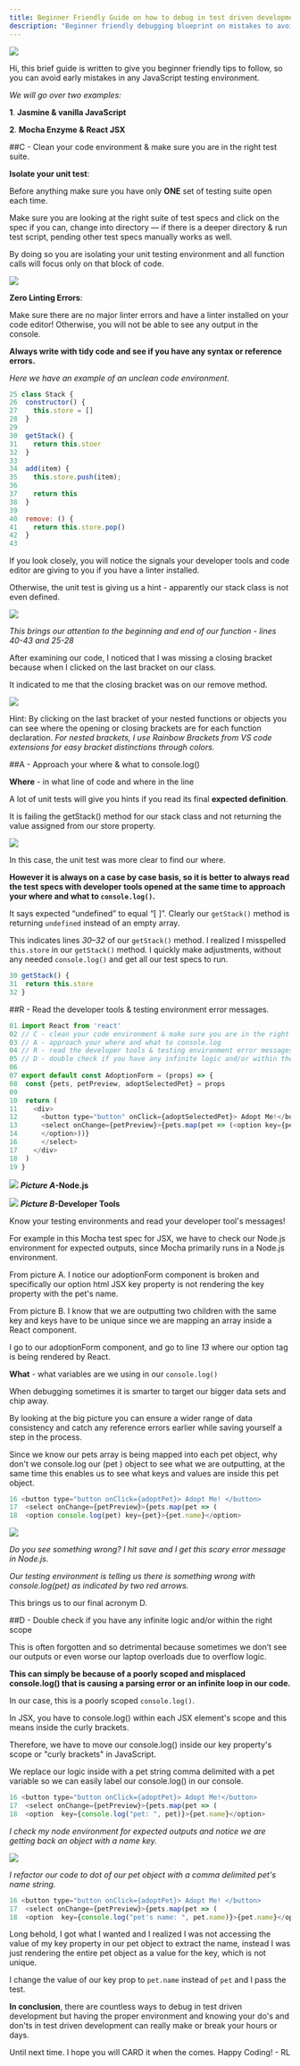 ```yaml
---
title: Beginner Friendly Guide on how to debug in test driven development
description: "Beginner friendly debugging blueprint on mistakes to avoid."
---
```


![](2019-09-12-16-03-49.png)

Hi, this brief guide is written to give you beginner friendly tips to follow, so you can avoid early mistakes in any JavaScript testing environment.

_We will go over two examples:_

**1**. **Jasmine & vanilla JavaScript**

**2**. **Mocha Enzyme & React JSX**

##C - Clean your code environment & make sure you are in the right test suite.

**Isolate your unit test**:

Before anything make sure you have only **ONE** set of testing suite open each time.

Make sure you are looking at the right suite of test specs and click on the spec if you can, change into directory — if there is a deeper directory & run test script, pending other test specs manually works as well.

By doing so you are isolating your unit testing environment and all function calls will focus only on that block of code.

![](2019-09-20-23-28-51.png)

**Zero Linting Errors**:

Make sure there are no major linter errors and have a linter installed on your code editor! Otherwise, you will not be able to see any output in the console.

**Always write with tidy code and see if you have any syntax or reference errors.**

_Here we have an example of an unclean code environment._

```js
25 class Stack {
26  constructor() {
27    this.store = []
28  }
29
30  getStack() {
31    return this.stoer
32  }
33
34  add(item) {
35    this.store.push(item);
36
37    return this
38  }
39
40  remove: () {
41    return this.store.pop()
42  }
43
```

If you look closely, you will notice the signals your developer tools and code editor are giving to you if you have a linter installed.

Otherwise, the unit test is giving us a hint - apparently our stack class is not even defined.

![](2019-09-07-20-59-53.png)

_This brings our attention to the beginning and end of our function - lines 40-43 and 25-28_

After examining our code, I noticed that I was missing a closing bracket because when I clicked on the last bracket on our class.

It indicated to me that the closing bracket was on our remove method.

![](2019-09-07-21-01-01.png)

Hint: By clicking on the last bracket of your nested functions or objects you can see where the opening or closing brackets are for each function declaration. _For nested brackets, I use Rainbow Brackets from VS code extensions for easy bracket distinctions through colors._

##A - Approach your where & what to console.log()

**Where** - in what line of code and where in the line

A lot of unit tests will give you hints if you read its final **expected definition**.

It is failing the getStack() method for our stack class and not returning the value assigned from our store property.

![](2019-09-07-21-04-08.png)

In this case, the unit test was more clear to find our where.

**However it is always on a case by case basis, so it is better to always read the test specs with developer tools opened at the same time to approach your where and what to `console.log()`.**

It says expected “undefined” to equal “[ ]”. Clearly our `getStack()` method is returning `undefined` instead of an empty array.

This indicates lines _30–32_ of our `getStack()` method. I realized I misspelled `this.store` in our `getStack()` method. I quickly make adjustments, without any needed `console.log()` and get all our test specs to run.

```js
30 getStack() {
31  return this.store
32 }
```

##R - Read the developer tools & testing environment error messages.

```js
01 import React from 'react'
02 // C - clean your code environment & make sure you are in the right test suite.
03 // A - approach your where and what to console.log
04 // R - read the developer tools & testing environment error messages.
05 // D - double check if you have any infinite logic and/or within the right scope
06
07 export default const AdoptionForm = (props) => {
08  const {pets, petPreview, adoptSelectedPet} = props
09
10  return (
11    <div>
12      <button type="button" onClick={adoptSelectedPet}> Adopt Me!</button>
13      <select onChange={petPreview}>{pets.map(pet => (<option key={pet}>{pet.name}
14      </option>))}
16      </select>
17    </div>
18  )
19 }

```

![](2019-09-07-21-19-26.png)
**_Picture A_-Node.js**

![](2019-09-07-21-20-21.png)
**_Picture B_-Developer Tools**

Know your testing environments and read your developer tool's messages!

For example in this Mocha test spec for JSX, we have to check our Node.js environment for expected outputs, since Mocha primarily runs in a Node.js environment.

From picture A. I notice our adoptionForm component is broken and specifically our option html JSX key property is not rendering the key property with the pet's name.

From picture B. I know that we are outputting two children with the same key and keys have to be unique since we are mapping an array inside a React component.

I go to our adoptionForm component, and go to line _13_ where our option tag is being rendered by React.

**What** - what variables are we using in our `console.log()`

When debugging sometimes it is smarter to target our bigger data sets and chip away.

By looking at the big picture you can ensure a wider range of data consistency and catch any reference errors earlier while saving yourself a step in the process.

Since we know our pets array is being mapped into each pet object, why don't we console.log our (pet ) object to see what we are outputting, at the same time this enables us to see what keys and values are inside this pet object.

```js
16 <button type="button onClick={adoptPet}> Adopt Me! </button>
17  <select onChange={petPreview}>{pets.map(pet => (
18  <option console.log(pet) key={pet}>{pet.name}</option>
```

![](2019-09-07-21-32-07.png)

_Do you see something wrong? I hit save and I get this scary error message in Node.js._

_Our testing environment is telling us there is something wrong with console.log(pet) as indicated by two red arrows._

This brings us to our final acronym D.

##D - Double check if you have any infinite logic and/or within the right scope

This is often forgotten and so detrimental because sometimes we don’t see our outputs or even worse our laptop overloads due to overflow logic.

**This can simply be because of a poorly scoped and misplaced console.log() that is causing a parsing error or an infinite loop in our code.**

In our case, this is a poorly scoped `console.log()`.

In JSX, you have to console.log() within each JSX element's scope and this means inside the curly brackets.

Therefore, we have to move our console.log() inside our key property's scope or "curly brackets" in JavaScript.

We replace our logic inside with a pet string comma delimited with a pet variable so we can easily label our console.log() in our console.

```js
16 <button type="button onClick={adoptPet}> Adopt Me!</button>
17  <select onChange={petPreview}>{pets.map(pet => (
18  <option  key={console.log("pet: ", pet)}>{pet.name}</option>
```

_I check my node environment for expected outputs and notice we are getting back an object with a name key._

![](2019-10-10-00-23-07.png)

_I refactor our code to dot of our pet object with a comma delimited pet's name string._

```js
16 <button type="button onClick={adoptPet}> Adopt Me! </button>
17  <select onChange={petPreview}>{pets.map(pet => (
18  <option  key={console.log("pet's name: ", pet.name)}>{pet.name}</option>
```

Long behold, I got what I wanted and I realized I was not accessing the value of my key property in our pet object to extract the name, instead I was just rendering the entire pet object as a value for the key, which is not unique.

I change the value of our key prop to `pet.name` instead of `pet` and I pass the test.

**In conclusion**, there are countless ways to debug in test driven development but having the proper environment and knowing your do's and don'ts in test driven development can really make or break your hours or days.

Until next time. I hope you will CARD it when the comes. Happy Coding! - RL
